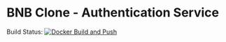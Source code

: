 # BNB Clone - Authentication Service

Build Status: [![Docker Build and Push](https://github.com/Stuniq-Software/bnb-auth/actions/workflows/docker-image.yaml/badge.svg)](https://github.com/Stuniq-Software/bnb-auth/actions/workflows/docker-image.yaml)